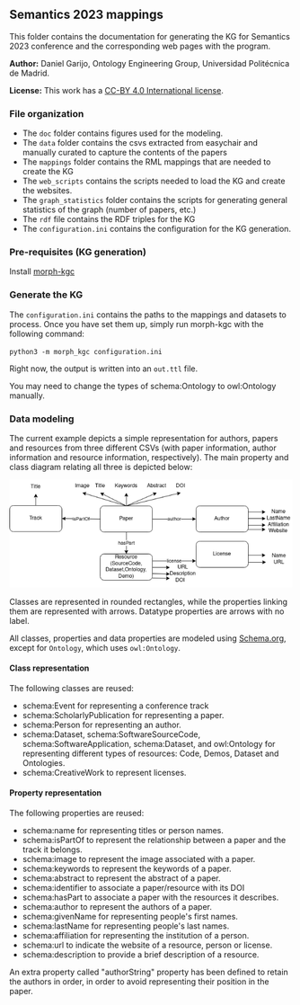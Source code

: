 ## Semantics 2023 mappings

This folder contains the documentation for generating the KG for Semantics 2023 conference and the corresponding web pages with the program.

**Author:** Daniel Garijo, Ontology Engineering Group, Universidad Politécnica de Madrid.

**License:** This work has a [CC-BY 4.0 International license](https://creativecommons.org/licenses/by/4.0/legalcode).

### File organization

- The `doc` folder contains figures used for the modeling.
- The `data` folder contains the csvs extracted from easychair and manually curated to capture the contents of the papers
- The `mappings` folder contains the RML mappings that are needed to create the KG
- The `web_scripts` contains the scripts needed to load the KG and create the websites.
- The `graph_statistics` folder contains the scripts for generating general statistics of the graph (number of papers, etc.)
- The `rdf` file contains the RDF triples for the KG
- The `configuration.ini` contains the configuration for the KG generation.

### Pre-requisites (KG generation)
Install [morph-kgc](https://github.com/morph-kgc/morph-kgc)


### Generate the KG
The `configuration.ini` contains the paths to the mappings and datasets to process. Once you have set them up, simply run morph-kgc with the following command:

`python3 -m morph_kgc configuration.ini`

Right now, the output is written into an `out.ttl` file.

You may need to change the types of schema:Ontology to owl:Ontology manually.

### Data modeling

The current example depicts a simple representation for authors, papers and resources from three different CSVs (with paper information, author information and resource information, respectively). The main property and class diagram relating all three is depicted below:

![Logo](doc/semantics.png)

Classes are represented in rounded rectangles, while the properties linking them are represented with arrows. Datatype properties are arrows with no label.

All classes, properties and data properties are modeled using [Schema.org](https://schema.org/), except for `Ontology`, which uses `owl:Ontology`.

#### Class representation

The following classes are reused: 
- schema:Event for representing a conference track
- schema:ScholarlyPublication for representing a paper.
- schema:Person for representing an author.
- schema:Dataset, schema:SoftwareSourceCode, schema:SoftwareApplication, schema:Dataset, and owl:Ontology for representing different types of resources: Code, Demos, Dataset and Ontologies.
- schema:CreativeWork to represent licenses.

#### Property representation
The following properties are reused:
- schema:name for representing titles or person names.
- schema:isPartOf to represent the relationship between a paper and the track it belongs.
- schema:image to represent the image associated with a paper.
- schema:keywords to represent the keywords of a paper.
- schema:abstract to represent the abstract of a paper.
- schema:identifier to associate a paper/resource with its DOI
- schema:hasPart to associate a paper with the resources it describes.
- schema:author to represent the authors of a paper.
- schema:givenName for representing people's first names.
- schema:lastName for representing people's last names.
- schema:affiliation for representing the institution of a person.
- schema:url to indicate the website of a resource, person or license.
- schema:description to provide a brief description of a resource.

An extra property called "authorString" property has been defined to retain the authors in order, in order to avoid representing their position in the paper.